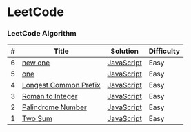 # LeetCode

### LeetCode Algorithm

| #   | Title                                                                         | Solution                                                 | Difficulty |
| --- | ----------------------------------------------------------------------------- | -------------------------------------------------------- | ---------- |
| 6   | [new one](https://leetcode.com/problems/length-of-last-word/)     | [JavaScript](./Algorithms/Easy/6.lengthOfLastWord.js)    | Easy       |
| 5   | [one](https://leetcode.com/problems/valid-parentheses/)         | [JavaScript](./Algorithms/Easy/5.isValid.js)             | Easy       |
| 4   | [Longest Common Prefix](https://leetcode.com/problems/longest-common-prefix/) | [JavaScript](./Algorithms/Easy/4.longestCommonPrefix.js) | Easy       |
| 3   | [Roman to Integer](https://leetcode.com/problems/roman-to-integer/)           | [JavaScript](./Algorithms/Easy/3.romanToInt.js)          | Easy       |
| 2   | [Palindrome Number](https://leetcode.com/problems/palindrome-number/)         | [JavaScript](./Algorithms/Easy/2.palindromeNumber.js)    | Easy       |
| 1   | [Two Sum](https://leetcode.com/problems/two-sum/)                             | [JavaScript](./Algorithms/Easy/1.twoSum.js)              | Easy       |
